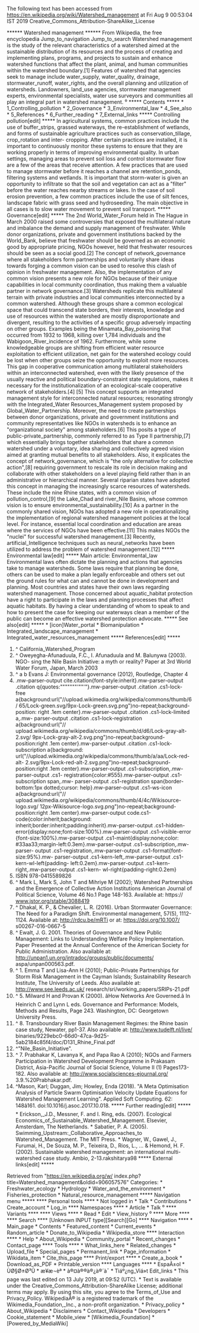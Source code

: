 The following text has been accessed from https://en.wikipedia.org/wiki/Watershed_management at Fri Aug 9 00:53:04 IST 2019
Creative_Commons_Attribution-ShareAlike_License




















****** Watershed management ******
From Wikipedia, the free encyclopedia
Jump_to_navigation Jump_to_search
Watershed management is the study of the relevant characteristics of a
watershed aimed at the sustainable distribution of its resources and the
process of creating and implementing plans, programs, and projects to sustain
and enhance watershed functions that affect the plant, animal, and human
communities within the watershed boundary.[1] Features of watershed that
agencies seek to manage include water_supply, water_quality, drainage,
stormwater_runoff, water_rights, and the overall planning and utilization of
watersheds. Landowners, land_use agencies, stormwater management experts,
environmental specialists, water use surveyors and communities all play an
integral part in watershed management.
⁰
***** Contents *****
    * 1_Controlling_pollution
    * 2_Governance
    * 3_Environmental_law
    * 4_See_also
    * 5_References
    * 6_Further_reading
    * 7_External_links
***** Controlling pollution[edit] *****
In agricultural systems, common practices include the use of buffer_strips,
grassed waterways, the re-establishment of wetlands, and forms of sustainable
agriculture practices such as conservation_tillage, crop_rotation and inter-
cropping. After certain practices are installed, it is important to
continuously monitor these systems to ensure that they are working properly in
terms of improving environmental quality.
In urban settings, managing areas to prevent soil loss and control stormwater
flow are a few of the areas that receive attention. A few practices that are
used to manage stormwater before it reaches a channel are retention_ponds,
filtering systems and wetlands. It is important that storm-water is given an
opportunity to infiltrate so that the soil and vegetation can act as a "filter"
before the water reaches nearby streams or lakes. In the case of soil erosion
prevention, a few common practices include the use of silt fences, landscape
fabric with grass seed and hydroseeding. The main objective in all cases is to
slow water movement to prevent soil transport.
***** Governance[edit] *****
The 2nd World_Water_Forum held in The Hague in March 2000 raised some
controversies that exposed the multilateral nature and imbalance the demand and
supply management of freshwater. While donor organizations, private and
government institutions backed by the World_Bank, believe that freshwater
should be governed as an economic good by appropriate pricing, NGOs however,
held that freshwater resources should be seen as a social good.[2] The concept
of network_governance where all stakeholders form partnerships and voluntarily
share ideas towards forging a common vision can be used to resolve this clash
of opinion in freshwater management. Also, the implementation of any common
vision presents a new role for NGOs because of their unique capabilities in
local community coordination, thus making them a valuable partner in network
governance.[3]
Watersheds replicate this multilateral terrain with private industries and
local communities interconnected by a common watershed. Although these groups
share a common ecological space that could transcend state borders, their
interests, knowledge and use of resources within the watershed are mostly
disproportionate and divergent, resulting to the activities of a specific group
adversely impacting on other groups. Examples being the Minamata_Bay_poisoning
that occurred from 1932 to 1968, killing over 1,784 individuals and the
Wabigoon_River_incidence of 1962. Furthermore, while some knowledgeable groups
are shifting from efficient water resource exploitation to efficient
utilization, net gain for the watershed ecology could be lost when other groups
seize the opportunity to exploit more resources. This gap in cooperative
communication among multilateral stakeholders within an interconnected
watershed, even with the likely presence of the usually reactive and political
boundary-constraint state regulations, makes it necessary for the
institutionalization of an ecological-scale cooperative network of
stakeholders.[4] [5] This concept supports an integrated management style for
interconnected natural resources; resonating strongly with the Integrated_Water
Resources_Management system proposed by Global_Water_Partnership.
Moreover, the need to create partnerships between donor organizations, private
and government institutions and community representatives like NGOs in
watersheds is to enhance an "organizational society" among stakeholders.[6]
This posits a type of public-private_partnership, commonly referred to as Type
II partnership,[7] which essentially brings together stakeholders that share a
common watershed under a voluntary, idea sharing and collectively agreed vision
aimed at granting mutual benefits to all stakeholders. Also, it explicates the
concept of network_governance, which is "the only alternative for collective
action",[8] requiring government to rescale its role in decision making and
collaborate with other stakeholders on a level playing field rather than in an
administrative or hierarchical manner.
Several riparian states have adopted this concept in managing the increasingly
scarce resources of watersheds. These include the nine Rhine states, with a
common vision of pollution_control,[9] the Lake_Chad and river_Nile Basins,
whose common vision is to ensure environmental_sustainability.[10] As a partner
in the commonly shared vision, NGOs has adopted a new role in operationalizing
the implementation of regional watershed management policies at the local
level. For instance, essential local coordination and education are areas where
the services of NGOs have been effective.[11] This makes NGOs the "nuclei" for
successful watershed management.[3] Recently, artificial_Intelligence
techniques such as neural_networks have been utilized to address the problem of
watershed management.[12]
***** Environmental law[edit] *****
Main article: Environmental_law
Environmental laws often dictate the planning and actions that agencies take to
manage watersheds. Some laws require that planning be done, others can be used
to make a plan legally enforceable and others set out the ground rules for what
can and cannot be done in development and planning. Most countries and states
have their own laws regarding watershed management.
Those concerned about aquatic_habitat protection have a right to participate in
the laws and planning processes that affect aquatic habitats. By having a clear
understanding of whom to speak to and how to present the case for keeping our
waterways clean a member of the public can become an effective watershed
protection advocate.
***** See also[edit] *****
    * [icon]Water_portal
    * Biomanipulation
    * Integrated_landscape_management
    * Integrated_water_resources_management
***** References[edit] *****
   1. ^ California_Watershed_Program
   2. ^ Oweyegha-Afunaduula, F.C., I. Afunaduula and M. Balunywa (2003). NGO-
      sing the Nile Basin Initiative: a myth or reality? Paper at 3rd World
      Water Forum, Japan, March 2003
   3. ^ a b Evans J: Environmental governance (2012), Routledge, Chapter 4
   4. .mw-parser-output cite.citation{font-style:inherit}.mw-parser-output
      .citation q{quotes:"\"""\"""'""'"}.mw-parser-output .citation .cs1-lock-
      free a{background:url("//upload.wikimedia.org/wikipedia/commons/thumb/6/
      65/Lock-green.svg/9px-Lock-green.svg.png")no-repeat;background-position:
      right .1em center}.mw-parser-output .citation .cs1-lock-limited a,.mw-
      parser-output .citation .cs1-lock-registration a{background:url("//
      upload.wikimedia.org/wikipedia/commons/thumb/d/d6/Lock-gray-alt-2.svg/
      9px-Lock-gray-alt-2.svg.png")no-repeat;background-position:right .1em
      center}.mw-parser-output .citation .cs1-lock-subscription a{background:
      url("//upload.wikimedia.org/wikipedia/commons/thumb/a/aa/Lock-red-alt-
      2.svg/9px-Lock-red-alt-2.svg.png")no-repeat;background-position:right
      .1em center}.mw-parser-output .cs1-subscription,.mw-parser-output .cs1-
      registration{color:#555}.mw-parser-output .cs1-subscription span,.mw-
      parser-output .cs1-registration span{border-bottom:1px dotted;cursor:
      help}.mw-parser-output .cs1-ws-icon a{background:url("//
      upload.wikimedia.org/wikipedia/commons/thumb/4/4c/Wikisource-logo.svg/
      12px-Wikisource-logo.svg.png")no-repeat;background-position:right .1em
      center}.mw-parser-output code.cs1-code{color:inherit;background:
      inherit;border:inherit;padding:inherit}.mw-parser-output .cs1-hidden-
      error{display:none;font-size:100%}.mw-parser-output .cs1-visible-error
      {font-size:100%}.mw-parser-output .cs1-maint{display:none;color:
      #33aa33;margin-left:0.3em}.mw-parser-output .cs1-subscription,.mw-parser-
      output .cs1-registration,.mw-parser-output .cs1-format{font-size:95%}.mw-
      parser-output .cs1-kern-left,.mw-parser-output .cs1-kern-wl-left{padding-
      left:0.2em}.mw-parser-output .cs1-kern-right,.mw-parser-output .cs1-kern-
      wl-right{padding-right:0.2em}
   5. ISBN 978-0415589826
   6. ^  Mark L, Mark S, John T and Mihriye M (2002); Watershed Partnerships
      and the Emergence of Collective Action Institutions American Journal of
      Political Science, Volume 46 No.1 Page 148-163. Available at: https://
      www.jstor.org/stable/3088419
   7. ^ Dhakal, K. P., & Chevalier, L. R. (2016). Urban Stormwater Governance:
      The Need for a Paradigm Shift. Environmental management, 57(5), 1112-
      1124. Available at: http://rdcu.be/mRTi or at: https://doi.org/10.1007/
      s00267-016-0667-5
   8. ^ Ewalt, J. G. 2001. Theories of Governance and New Public Management:
      Links to Understanding Welfare Policy Implementation. Paper Presented at
      the Annual Conference of the American Society for Public Administration.
      Also available at: http://unpan1.un.org/intradoc/groups/public/documents/
      aspa/unpan000563.pdf.
   9. ^ 1. Emma T and Lisa-Ann H (2010); Public-Private Partnerships for Storm
      Risk Management in the Cayman Islands; Sustainability Research Institute,
      The University of Leeds. Also available at: http://www.see.leeds.ac.uk/
      research/sri/working_papers/SRIPs-21.pdf
  10. ^ 5. Milward H and Provan K (2000). âHow Networks Are Governed.â In
      Heinrich C and Lynn L eds. Governance and Performance: Models, Methods
      and Results, Page 243. Washington, DC: Georgetown University Press.
  11. ^ 8. Transboundary River Basin Management Regimes: the Rhine basin case
      study, Newater, pp1-37. Also available at: http://www.tudelft.nl/live/
      binaries/9229ebc0-66d0-47ca-9d25-5ab2184c85f4/doc/D131_Rhine_Final.pdf
  12. ^"Nile_Basin_Initiative".
  13. ^ 7. Prabhakar K, Lavanya K, and Papa Rao A (2010); NGOs and Farmers
      Participation in Watershed Development Programme in Prakasam District,
      Asia-Pacific Journal of Social Science, Volume II (1) Pages173-182. Also
      available at: http://www.socialsciences-ejournal.org/
      3.9.%20Prabhakar.pdf.
  14. ^Mason, Karl; Duggan, Jim; Howley, Enda (2018). "A Meta Optimisation
      Analysis of Particle Swarm Optimisation Velocity Update Equations for
      Watershed Management Learning". Applied Soft Computing. 62: 148â161.
      doi:10.1016/j.asoc.2017.10.018.
***** Further reading[edit] *****
    * Erickson,_J.D., Messner, F. and I. Ring, eds. (2007). Ecological
      Economics_of_Sustainable_Watershed_Management. Elsevier, Amsterdam, The
      Netherlands.
    * Sabatier, P. A. (2005). Swimming_Upstream:_Collaborative_Approaches_to
      Watershed_Management. The MIT Press.
    * Wagner, W., Gawel, J., Furumai, H., De Souza, M. P., Teixeira, D., Rios,
      L., ... & Hemond, H. F. (2002). Sustainable watershed management: an
      international multi-watershed case study. Ambio, 2-13.rakshitarya98
***** External links[edit] *****

Retrieved from "https://en.wikipedia.org/w/
index.php?title=Watershed_management&oldid=906057576"
Categories:
    * Freshwater_ecology
    * Hydrology
    * Water_and_the_environment
    * Fisheries_protection
    * Natural_resource_management
***** Navigation menu *****
**** Personal tools ****
    * Not logged in
    * Talk
    * Contributions
    * Create_account
    * Log_in
**** Namespaces ****
    * Article
    * Talk
⁰
**** Variants ****
**** Views ****
    * Read
    * Edit
    * View_history
⁰
**** More ****
**** Search ****
[Unknown INPUT type][Search][Go]
**** Navigation ****
    * Main_page
    * Contents
    * Featured_content
    * Current_events
    * Random_article
    * Donate_to_Wikipedia
    * Wikipedia_store
**** Interaction ****
    * Help
    * About_Wikipedia
    * Community_portal
    * Recent_changes
    * Contact_page
**** Tools ****
    * What_links_here
    * Related_changes
    * Upload_file
    * Special_pages
    * Permanent_link
    * Page_information
    * Wikidata_item
    * Cite_this_page
**** Print/export ****
    * Create_a_book
    * Download_as_PDF
    * Printable_version
**** Languages ****
    * EspaÃ±ol
    * ÙØ§Ø±Ø³Û
    * æ¥æ¬èª
    * à®¤à®®à®¿à®´à¯
    * Tiáº¿ng_Viá»t
Edit_links
    * This page was last edited on 13 July 2019, at 09:52 (UTC).
    * Text is available under the Creative_Commons_Attribution-ShareAlike
      License; additional terms may apply. By using this site, you agree to the
      Terms_of_Use and Privacy_Policy. WikipediaÂ® is a registered trademark of
      the Wikimedia_Foundation,_Inc., a non-profit organization.
    * Privacy_policy
    * About_Wikipedia
    * Disclaimers
    * Contact_Wikipedia
    * Developers
    * Cookie_statement
    * Mobile_view
    * [Wikimedia_Foundation]
    * [Powered_by_MediaWiki]
